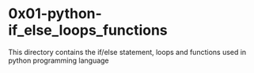 # 0x01-python-if_else_loops_functions
This directory contains the if/else statement, loops and functions used in python programming language


